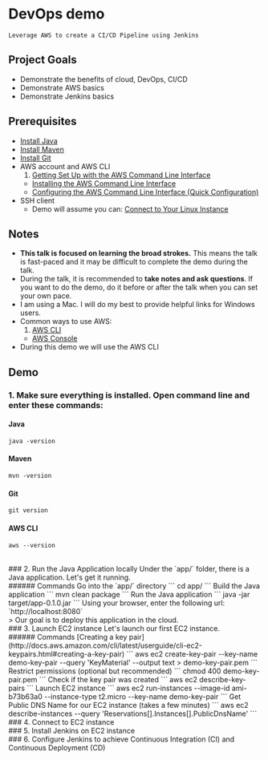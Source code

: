 # DevOps demo

    Leverage AWS to create a CI/CD Pipeline using Jenkins

## Project Goals
* Demonstrate the benefits of cloud, DevOps, CI/CD
* Demonstrate AWS basics
* Demonstrate Jenkins basics

## Prerequisites
* [Install Java](https://java.com/en/download/help/index_installing.xml)
* [Install Maven](http://maven.apache.org/install.html)
* [Install Git](https://git-scm.com/book/en/v2/Getting-Started-Installing-Git)
* AWS account and AWS CLI
  1. [Getting Set Up with the AWS Command Line Interface](http://docs.aws.amazon.com/cli/latest/userguide/cli-chap-getting-set-up.html)
  + [Installing the AWS Command Line Interface](http://docs.aws.amazon.com/cli/latest/userguide/installing.html)
  + [Configuring the AWS Command Line Interface (Quick Configuration)](http://docs.aws.amazon.com/cli/latest/userguide/cli-chap-getting-started.html#cli-quick-configuration)
* SSH client
  * Demo will assume you can: [Connect to Your Linux Instance](http://docs.aws.amazon.com/AWSEC2/latest/UserGuide/AccessingInstances.html)

## Notes
* **This talk is focused on learning the broad strokes.**  This means the talk is fast-paced and it may be difficult to complete the demo during the talk.
* During the talk, it is recommended to **take notes and ask questions**.  If you want to do the demo, do it before or after the talk when you can set your own pace.
* I am using a Mac.  I will do my best to provide helpful links for Windows users.
* Common ways to use AWS:
  1. [AWS CLI](https://aws.amazon.com/cli/)
  + [AWS Console](https://console.aws.amazon.com)
* During this demo we will use the AWS CLI
  
## Demo

### 1. Make sure everything is installed.  Open command line and enter these commands:
#### Java
`java -version`
#### Maven
`mvn -version`
#### Git
`git version`
#### AWS CLI
`aws --version`

<br/>
### 2. Run the Java Application locally
Under the `app/` folder, there is a Java application.  Let's get it running.  
<br/>
###### Commands
Go into the `app/` directory
```
cd app/
```
Build the Java application
```
mvn clean package
```
Run the Java application
```
java -jar target/app-0.1.0.jar
```
Using your browser, enter the following url: `http://localhost:8080`

<br/>
> Our goal is to deploy this application in the cloud.

<br/>
### 3. Launch EC2 instance
Let's launch our first EC2 instance.
<br/>
###### Commands
[Creating a key pair](http://docs.aws.amazon.com/cli/latest/userguide/cli-ec2-keypairs.html#creating-a-key-pair)
```
aws ec2 create-key-pair --key-name demo-key-pair --query 'KeyMaterial' --output text > demo-key-pair.pem
```
Restrict permissions (optional but recommended)
```
chmod 400 demo-key-pair.pem
```
Check if the key pair was created
```
aws ec2 describe-key-pairs
```
Launch EC2 instance
```
aws ec2 run-instances --image-id ami-b73b63a0 --instance-type t2.micro --key-name demo-key-pair
```
Get Public DNS Name for our EC2 instance (takes a few minutes)
```
aws ec2 describe-instances --query 'Reservations[].Instances[].PublicDnsName'
```

<br/>
### 4. Connect to EC2 instance


<br/>
### 5. Install Jenkins on EC2 instance


<br/>
### 6. Configure Jenkins to achieve Continuous Integration (CI) and Continuous Deployment (CD)

